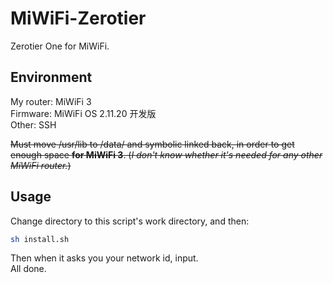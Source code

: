 # MiWiFi-Zerotier
Zerotier One for MiWiFi.

## Environment
My router: MiWiFi 3  
Firmware: MiWiFi OS 2.11.20 开发版  
Other: SSH  

~~Must move /usr/lib to /data/ and symbolic linked back, in order to get enough space **for MiWiFi 3**. (*I don't know whether it's needed for any other MiWiFi router.*)~~

## Usage
Change directory to this script's work directory, and then:  
```bash
sh install.sh
```
Then when it asks you your network id, input.  
All done.

